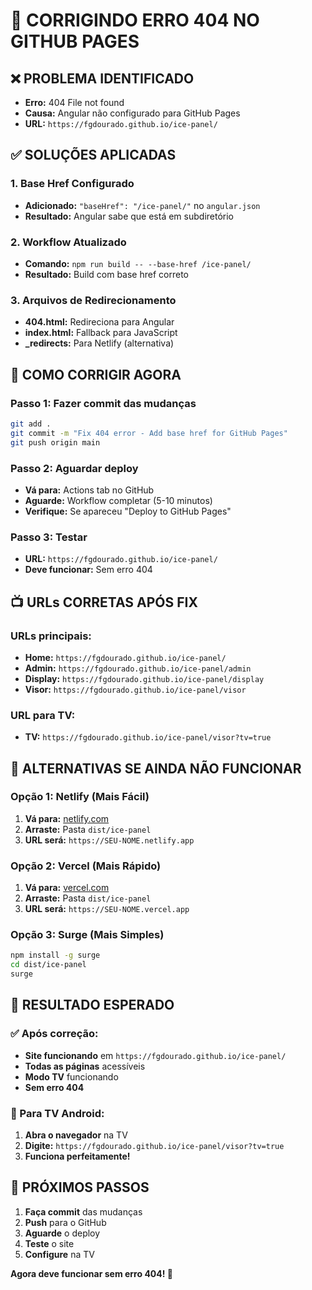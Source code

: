 # 🔧 CORRIGINDO ERRO 404 NO GITHUB PAGES

## ❌ PROBLEMA IDENTIFICADO
- **Erro:** 404 File not found
- **Causa:** Angular não configurado para GitHub Pages
- **URL:** `https://fgdourado.github.io/ice-panel/`

## ✅ SOLUÇÕES APLICADAS

### **1. Base Href Configurado**
- **Adicionado:** `"baseHref": "/ice-panel/"` no `angular.json`
- **Resultado:** Angular sabe que está em subdiretório

### **2. Workflow Atualizado**
- **Comando:** `npm run build -- --base-href /ice-panel/`
- **Resultado:** Build com base href correto

### **3. Arquivos de Redirecionamento**
- **404.html:** Redireciona para Angular
- **index.html:** Fallback para JavaScript
- **_redirects:** Para Netlify (alternativa)

## 🚀 COMO CORRIGIR AGORA

### **Passo 1: Fazer commit das mudanças**
```bash
git add .
git commit -m "Fix 404 error - Add base href for GitHub Pages"
git push origin main
```

### **Passo 2: Aguardar deploy**
- **Vá para:** Actions tab no GitHub
- **Aguarde:** Workflow completar (5-10 minutos)
- **Verifique:** Se apareceu "Deploy to GitHub Pages"

### **Passo 3: Testar**
- **URL:** `https://fgdourado.github.io/ice-panel/`
- **Deve funcionar:** Sem erro 404

## 📺 URLs CORRETAS APÓS FIX

### **URLs principais:**
- **Home:** `https://fgdourado.github.io/ice-panel/`
- **Admin:** `https://fgdourado.github.io/ice-panel/admin`
- **Display:** `https://fgdourado.github.io/ice-panel/display`
- **Visor:** `https://fgdourado.github.io/ice-panel/visor`

### **URL para TV:**
- **TV:** `https://fgdourado.github.io/ice-panel/visor?tv=true`

## 🔧 ALTERNATIVAS SE AINDA NÃO FUNCIONAR

### **Opção 1: Netlify (Mais Fácil)**
1. **Vá para:** [netlify.com](https://netlify.com)
2. **Arraste:** Pasta `dist/ice-panel`
3. **URL será:** `https://SEU-NOME.netlify.app`

### **Opção 2: Vercel (Mais Rápido)**
1. **Vá para:** [vercel.com](https://vercel.com)
2. **Arraste:** Pasta `dist/ice-panel`
3. **URL será:** `https://SEU-NOME.vercel.app`

### **Opção 3: Surge (Mais Simples)**
```bash
npm install -g surge
cd dist/ice-panel
surge
```

## 🎯 RESULTADO ESPERADO

### **✅ Após correção:**
- **Site funcionando** em `https://fgdourado.github.io/ice-panel/`
- **Todas as páginas** acessíveis
- **Modo TV** funcionando
- **Sem erro 404**

### **📱 Para TV Android:**
1. **Abra o navegador** na TV
2. **Digite:** `https://fgdourado.github.io/ice-panel/visor?tv=true`
3. **Funciona perfeitamente!**

## 🚀 PRÓXIMOS PASSOS

1. **Faça commit** das mudanças
2. **Push** para o GitHub
3. **Aguarde** o deploy
4. **Teste** o site
5. **Configure** na TV

**Agora deve funcionar sem erro 404! 🎉**

